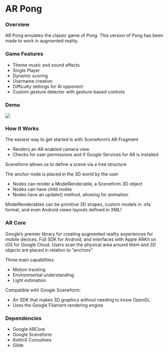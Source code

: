 # AR Pong

### Overview
AR Pong emulates the classic game of Pong. This version of Pong has been made to work in augmented reality.

### Game Features 
- Theme music and sound effects
- Single Player
- Dynamic scoring
- Username creation
- Difficulty settings for AI opponent
- Custom gesture detector with gesture-based controls

### Demo

![](https://github.com/RJIV/ar-pong/blob/master/ARPongDemo.gif)

### How It Works
The easiest way to get started is with Sceneform’s AR Fragment
- Renders an AR enabled camera view   
- Checks for user permissions and if Google Services for AR is installed
    
Sceneform allows us to define a scene via a tree structure

The anchor node is placed in the 3D world by the user
- Nodes can render a ModelRenderable, a Sceneform 3D object
- Nodes can have child nodes
- Nodes have an update() method, allowing for animation

ModelRenderables can be primitive 3D shapes, custom models in .sfa format, and even Android views layouts defined in XML!

### AR Core 
Google’s premier library for creating augmented reality experiences for mobile devices. Full SDK for Android, and interfaces with Apple ARKit on iOS for Google Cloud. Users scan the physical area around them and 3D objects are placed in relation to “anchors”.

Three main capabilities:
- Motion tracking
- Environmental understanding
- Light estimation
    
Compatible with Google Sceneform:
- An SDK that makes 3D graphics without needing to know OpenGL
- Uses the Google Filament rendering engine

### Dependencies
- Google ARCore
- Google Sceneform
- KotlinX Coroutines
- Glide
